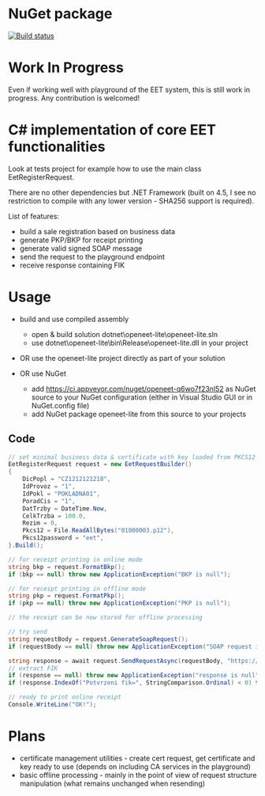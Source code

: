 # NuGet package

[![Build status](https://ci.appveyor.com/api/projects/status/kjnasckwjk6q4ssq?svg=true)](https://ci.appveyor.com/project/lekiscz/openeet)


# Work In Progress

Even if working well with playground of the EET system, this is still work in progress.
Any contribution is welcomed!


# C# implementation of core EET functionalities

Look at tests project for example how to use the main class EetRegisterRequest.

There are no other dependencies but .NET Framework (built on 4.5, I see no restriction 
to compile with any lower version - SHA256 support is required).

List of features:

* build a sale registration based on business data
* generate PKP/BKP for receipt printing
* generate valid signed SOAP message
* send the request to the playground endpoint
* receive response containing FIK


# Usage

* build and use compiled assembly
  * open & build solution dotnet\openeet-lite\openeet-lite.sln
  * use dotnet\openeet-lite\bin\Release\openeet-lite.dll in your project

* OR use the openeet-lite project directly as part of your solution

* OR use NuGet
  * add https://ci.appveyor.com/nuget/openeet-q6wo7f23nl52 as NuGet source to your NuGet configuration (either in Visual Studio GUI or in NuGet.config file)
  * add NuGet package openeet-lite from this source to your projects


## Code

```c#
// set minimal business data & certificate with key loaded from PKCS12 file
EetRegisterRequest request = new EetRequestBuilder()
{
    DicPopl = "CZ1212121218",
    IdProvoz = "1",
    IdPokl = "POKLADNA01",
    PoradCis = "1",
    DatTrzby = DateTime.Now,
    CelkTrzba = 100.0,
    Rezim = 0,
    Pkcs12 = File.ReadAllBytes("01000003.p12"),
    Pkcs12password = "eet",
}.Build();

// for receipt printing in online mode
string bkp = request.FormatBkp();
if (bkp == null) throw new ApplicationException("BKP is null");

// for receipt printing in offline mode
string pkp = request.FormatPkp();
if (pkp == null) throw new ApplicationException("PKP is null");

// the receipt can be now stored for offline processing

// try send
string requestBody = request.GenerateSoapRequest();
if (requestBody == null) throw new ApplicationException("SOAP request is null");

string response = await request.SendRequestAsync(requestBody, "https://pg.eet.cz:443/eet/services/EETServiceSOAP/v3");
// extract FIK
if (response == null) throw new ApplicationException("response is null");
if (response.IndexOf("Potvrzeni fik=", StringComparison.Ordinal) < 0) throw new ApplicationException("FIK not found in the response");

// ready to print online receipt
Console.WriteLine("OK!");
```


# Plans

* certificate management utilities - create cert request, get certificate and key ready to use (depends on including CA services in the playground)
* basic offline processing - mainly in the point of view of request structure manipulation (what remains unchanged when resending)

